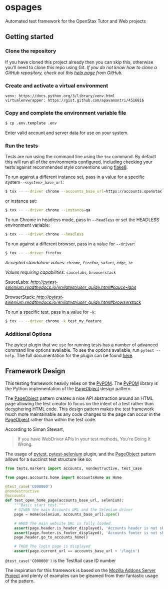 # ospages

Automated test framework for the OpenStax Tutor and Web projects

## Getting started

### Clone the repository

If you have cloned this project already then you can skip this, otherwise you'll need to clone this repo using Git. _If you do not know how to clone a GitHub repository, check out this [help page][git-clone] from GitHub._

### Create and activate a virtual environment

    venv: https://docs.python.org/3/library/venv.html
    virtualenvwrapper: https://gist.github.com/apavamontri/4516816

### Copy and complete the environment variable file

```bash
$ cp .env.template .env
```

Enter valid account and server data for use on your system.

### Run the tests

Tests are run using the command line using the `tox` command. By default this will run all of the environments configured, including checking your tests against recommended style conventions using [flake8][flake8].

To run against a different instance set, pass in a value for a specific system`--<systen>_base_url`:

```bash
$ tox -- --driver chrome --accounts_base_url=https://accounts.openstax.org
```

or instance set:

```bash
$ tox -- --driver chrome --instance=qa
```

To run Chrome in headless mode, pass in `--headless` or set the HEADLESS environment variable:

```bash
$ tox -- --driver chrome --headless
```

To run against a different browser, pass in a value for `--driver`:

```bash
$ tox -- --driver firefox
```

_Accepted standalone values: `chrome`, `firefox`, `safari`, `edge`, `ie`_

_Values requiring capabilities: `saucelabs`, `browserstack`_

SauceLabs: _http://pytest-selenium.readthedocs.io/en/latest/user_guide.html#sauce-labs_

BrowserStack: _http://pytest-selenium.readthedocs.io/en/latest/user_guide.html#browserstack_

To run a specific test, pass in a value for `-k`:

```bash
$ tox -- --driver chrome -k test_my_feature
```

### Additional Options

The pytest plugin that we use for running tests has a number of advanced command line options available. To see the options available, run `pytest --help`. The full documentation for the plugin can be found [here][pytest-selenium].

## Framework Design

This testing framework heavily relies on the [PyPOM][pypom]. The [PyPOM][pypom]
library is the Python implementation of the [PageObject][pageobject] design pattern.

The [PageObject][pageobject] pattern creates a nice API abstraction around
an HTML page allowing the test creator to focus on the intent of a test
rather than decyphering HTML code. This design pattern makes the test framework
much more maintainable as any code changes to the page can occur in the
[PageObject][pageobject] rather than within the test code.

According to Siman Stewart,

> If you have WebDriver APIs in your test methods, You're Doing It Wrong.

The usage of [pytest][pytest], [pytest-selenium][pytest-selenium] plugin,
and the [PageObject][pageobject] pattern allows for a succinct test structure
like so:

```python
from tests.markers import accounts, nondestructive, test_case

from pages.accounts.home import AccountsHome as Home

@test_case('C000000')
@nondestructive
@accounts
def test_open_home_page(accounts_base_url, selenium):
    """Basic start test."""
    # GIVEN the main Accounts URL and the Selenium driver
    page = Home(selenium, accounts_base_url).open()

    # WHEN The main website URL is fully loaded
    assert(page.header.is_header_displayed), 'Accounts header is not shown'
    assert(page.footer.is_footer_displayed), 'Accounts footer is not shown'
    page.header.go_to_accounts_home()

    # THEN The login page is displayed
    assert(page.current_url == accounts_base_url + '/login')
```

`@test_case('C000000')` is the TestRail case ID number

The inspiration for this framework is based on the [Mozilla Addons Server Project][mozilla]
and plenty of examples can be gleamed from their fantastic usage of the
pattern.

[cnx-org]: https://cnx.org
[git-clone]: https://help.github.com/articles/cloning-a-repository/
[python]: https://www.python.org/downloads/
[flake8]: http://flake8.readthedocs.io/
[pytest-selenium]: http://pytest-selenium.readthedocs.org/
[pypom]: https://pypom.readthedocs.io/en/latest/user_guide.html#regions
[pageobject]: https://martinfowler.com/bliki/PageObject.html
[pytest]: https://docs.pytest.org/en/latest/
[mozilla]: https://github.com/mozilla/addons-server
